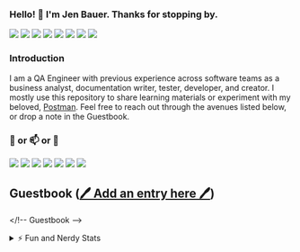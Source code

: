 ### Hello! 👋 I'm Jen Bauer.  Thanks for stopping by.
<p>
  <img src="https://img.shields.io/badge/-VS%20Code-23A9F2?style=flat-square&logo=Visual%20Studio%20Code&logoColor=white"/>
  <img src="https://img.shields.io/badge/-Postman-FF6C37?style=flat-square&logo=Postman&logoColor=white"/>
  <img src="https://img.shields.io/badge/-Javascript-F7DF1E?style=flat-square&logo=Javascript&logoColor=white"/>
  <img src="https://img.shields.io/badge/-Microsoft%20SQL%20Server-CC2927?style=flat-square&logo=MicrosoftSQLServer&logoColor=white"/>
  <img src="https://img.shields.io/badge/-MySQL-4479A1?style=flat-square&logo=MySQL&logoColor=white"/>
  <img src="https://img.shields.io/badge/-Jira-0052CC?style=flat-square&logo=Jira&logoColor=white"/>
  <img src="https://img.shields.io/badge/-Confluence-172B4D?style=flat-square&logo=Confluence&logoColor=white"/>
  <img src="https://img.shields.io/badge/-Notion-000000?style=flat-square&logo=Notion&logoColor=white"/>
</p>

### Introduction
I am a QA Engineer with previous experience across software teams as a business analyst, documentation writer, tester, developer, and creator.
I mostly use this repository to share learning materials or experiment with my beloved, [Postman](https://www.postman.com/).
Feel free to reach out through the avenues listed below, or drop a note in the Guestbook.


### 📣 or 📫 or 💬
<p>
  <a href="mailto:hellojenbauer@gmail.com?subject="I saw your GitHub profile and..."><img src="https://img.shields.io/badge/e‑mail-D14836.svg?style=for-the-badge&logo=GMail&logoColor=white"/></a>
  <a href="https://www.youtube.com/channel/UCkfdWDLYo08apIpgyhLxF7w"><img src="https://img.shields.io/badge/youtube-FF0000.svg?style=for-the-badge&logo=YouTube&logoColor=white"/></a>
  <a href="https://www.linkedin.com/in/thejenbauer/"><img src="https://img.shields.io/badge/linkedin-0077B5.svg?style=for-the-badge&logo=linkedin&logoColor=white"/></a>
  <a href="https://twitter.com/HelloJenBauer"><img src="https://img.shields.io/badge/twitter-1DA1F2.svg?style=for-the-badge&logo=twitter&logoColor=white"/></a>
  <a href="https://my.manualof.me/s/db6392176995a0417f9eab5b6a7d9b74"><img src="https://img.shields.io/badge/Manual%20Of%20Me-8CA1AF.svg?style=for-the-badge&logo=ReadtheDocs&logoColor=white"/></a>
  <a href="https://jenbauer.carrd.co/"><img src="https://img.shields.io/badge/Carrd-004E9F.svg?style=for-the-badge&logo=ReadtheDocs&logoColor=white"/></a>
  <a href="https://jenbauercom/"><img src="https://img.shields.io/badge/JenBauer.com-004B8D.svg?style=for-the-badge&logo=ReadtheDocs&logoColor=white"/></a>
</p>

## Guestbook ([🖊️ Add an entry here 🖊️](https://github.com/jenbauer/jenbauer/issues/1#issuecomment-new))
<!-- Guestbook -->
</!-- Guestbook -->

<details>
<summary>⚡️ Fun and Nerdy Stats</summary>
<br>
<p>
  <a href="https://github.com/jenbauer/github-readme-stats"><img src="https://github-readme-stats.vercel.app/api?username=jenbauer&show_icons=true"/></a>
  <a href="https://github.com/jenbauer/github-readme-stats"><img src="https://github-readme-stats.vercel.app/api/top-langs/?username=jenbauer&layout=compact"/></a>
</p>
<br>
<img src="https://komarev.com/ghpvc/?username=jenbauer" alt="https://github.com/jenbauer" />
</details>
